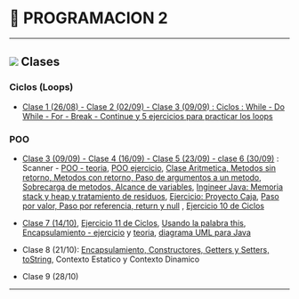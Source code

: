 # :book: PROGRAMACION 2

---

##  <img src="https://img.icons8.com/color/40/000000/java-coffee-cup-logo--v1.png"/> Clases

### Ciclos (Loops)

- [Clase 1 (26/08)  - Clase 2 (02/09) - Clase 3 (09/09) : Ciclos : While - Do While - For - Break - Continue y 5 ejercicios para practicar los loops](https://github.com/eugenia1984/UTN-FRSR-Programacion-1year-2semester/tree/main/programacion2/clase1_2_3/CicloWhile)

### POO

- [Clase 3 (09/09) - Clase 4 (16/09) - Clase 5 (23/09) - clase 6 (30/09)](https://github.com/eugenia1984/UTN-FRSR-Programacion-1year-2semester/tree/main/programacion2/clase3_4_5_6_poo) : Scanner - [POO - teoria](https://github.com/eugenia1984/UTN-FRSR-Programacion-1year-2semester/tree/main/programacion2/clase3_4_5_6_poo/README.md), [POO ejercicio](https://github.com/eugenia1984/UTN-FRSR-Programacion-1year-2semester/tree/main/programacion2/clase3_4_5_6_poo/Clases), [Clase Aritmetica, Metodos sin retorno, Metodos con retorno, Paso de argumentos a un metodo, Sobrecarga de metodos, Alcance de variables](https://github.com/eugenia1984/UTN-FRSR-Programacion-1year-2semester/tree/main/programacion2/clase3_4_5_6_poo/Aritmetica), [Ingineer Java: Memoria stack y heap y tratamiento de residuos](https://github.com/eugenia1984/UTN-FRSR-Programacion-1year-2semester/tree/main/programacion2/clase3_4_5_6_poo/README.md),  [Ejercicio: Proyecto Caja](https://github.com/eugenia1984/UTN-FRSR-Programacion-1year-2semester/tree/main/programacion2/clase3_4_5_6_poo/ProyectoCaja), [Paso por valor, Paso por referencia, return y null](https://github.com/eugenia1984/UTN-FRSR-Programacion-1year-2semester/tree/main/programacion2/clase3_4_5_6_poo/PasoPorValorReferencia) , [Ejercicio 10 de Ciclos](https://github.com/eugenia1984/UTN-FRSR-Programacion-1year-2semester/tree/main/programacion2/clase1_2_3/CicloWhile)


- [Clase 7 (14/10)](https://github.com/eugenia1984/UTN-FRSR-Programacion-1year-2semester/tree/main/programacion2/clase3_4_5_6_poo/Aritmetica), [Ejercicio 11 de Ciclos](https://github.com/eugenia1984/UTN-FRSR-Programacion-1year-2semester/tree/main/programacion2/clase1_2_3/CicloWhile), [Usando la palabra this](https://github.com/eugenia1984/UTN-FRSR-Programacion-1year-2semester/blob/main/programacion2/clase3_4_5_6_poo/Aritmetica/src/Operaciones/Persona.java), [Encapsulamiento - ejercicio](https://github.com/eugenia1984/UTN-FRSR-Programacion-1year-2semester/tree/main/programacion2/clase7_8/Encapsulamiento) y [teoria](https://github.com/eugenia1984/UTN-FRSR-Programacion-1year-2semester/blob/main/programacion2/clase3_4_5_6_poo/README.md), [diagrama UML para Java](https://github.com/eugenia1984/UTN-FRSR-Programacion-1year-2semester/tree/main/programacion2/clase7_8/herencia.uxf)

- Clase 8 (21/10): [Encapsulamiento, Constructores, Getters y Setters, toString](https://github.com/eugenia1984/UTN-FRSR-Programacion-1year-2semester/tree/main/programacion2/clase7_8/Encapsulamiento), Contexto Estatico y Contexto Dinamico

- Clase 9 (28/10)

---

